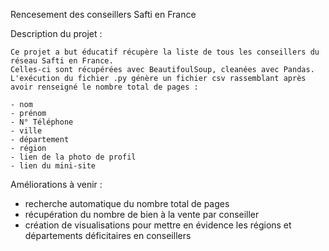 Rencesement des conseillers Safti en France

Description du projet :

    Ce projet a but éducatif récupère la liste de tous les conseillers du réseau Safti en France.
    Celles-ci sont récupérées avec BeautifoulSoup, cleanées avec Pandas.
    L'exécution du fichier .py génère un fichier csv rassemblant après avoir renseigné le nombre total de pages :

    - nom
    - prénom
    - N° Téléphone
    - ville
    - département
    - région
    - lien de la photo de profil
    - lien du mini-site

Améliorations à venir :

- recherche automatique du nombre total de pages
- récupération du nombre de bien à la vente par conseiller
- création de visualisations pour mettre en évidence les régions et départements déficitaires en conseillers
  
